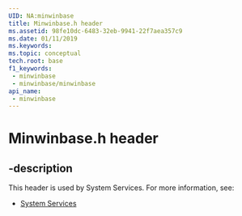 ```yaml
---
UID: NA:minwinbase
title: Minwinbase.h header
ms.assetid: 98fe10dc-6483-32eb-9941-22f7aea357c9
ms.date: 01/11/2019
ms.keywords: 
ms.topic: conceptual
tech.root: base
f1_keywords:
 - minwinbase
 - minwinbase/minwinbase
api_name:
 - minwinbase
---
```


# Minwinbase.h header


## -description

This header is used by System Services. For more information, see:

- [System Services](../_base/index.md)

